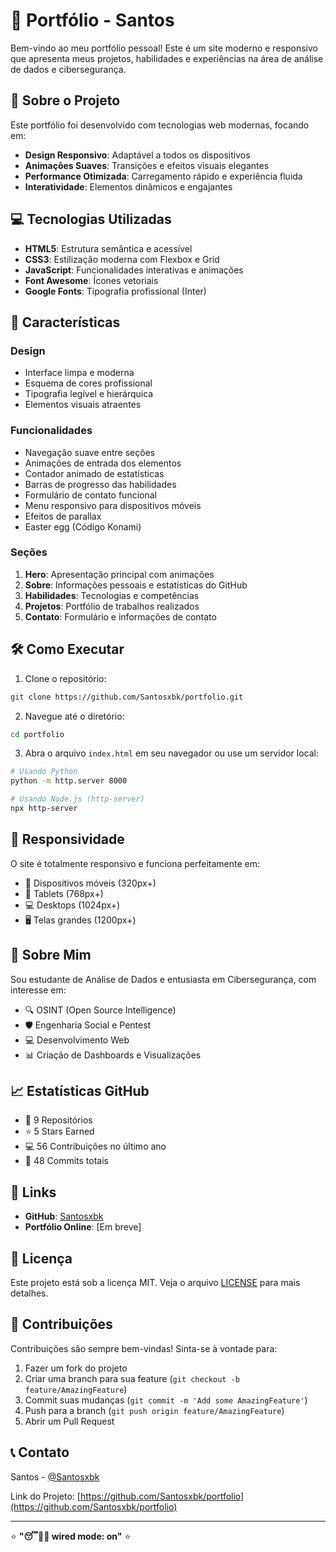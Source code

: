 # 🎯 Portfólio - Santos

Bem-vindo ao meu portfólio pessoal! Este é um site moderno e responsivo que apresenta meus projetos, habilidades e experiências na área de análise de dados e cibersegurança.

## 🚀 Sobre o Projeto

Este portfólio foi desenvolvido com tecnologias web modernas, focando em:

- **Design Responsivo**: Adaptável a todos os dispositivos
- **Animações Suaves**: Transições e efeitos visuais elegantes
- **Performance Otimizada**: Carregamento rápido e experiência fluida
- **Interatividade**: Elementos dinâmicos e engajantes

## 💻 Tecnologias Utilizadas

- **HTML5**: Estrutura semântica e acessível
- **CSS3**: Estilização moderna com Flexbox e Grid
- **JavaScript**: Funcionalidades interativas e animações
- **Font Awesome**: Ícones vetoriais
- **Google Fonts**: Tipografia profissional (Inter)

## 🎨 Características

### Design
- Interface limpa e moderna
- Esquema de cores profissional
- Tipografia legível e hierárquica
- Elementos visuais atraentes

### Funcionalidades
- Navegação suave entre seções
- Animações de entrada dos elementos
- Contador animado de estatísticas
- Barras de progresso das habilidades
- Formulário de contato funcional
- Menu responsivo para dispositivos móveis
- Efeitos de parallax
- Easter egg (Código Konami)

### Seções
1. **Hero**: Apresentação principal com animações
2. **Sobre**: Informações pessoais e estatísticas do GitHub
3. **Habilidades**: Tecnologias e competências
4. **Projetos**: Portfólio de trabalhos realizados
5. **Contato**: Formulário e informações de contato

## 🛠️ Como Executar

1. Clone o repositório:
```bash
git clone https://github.com/Santosxbk/portfolio.git
```

2. Navegue até o diretório:
```bash
cd portfolio
```

3. Abra o arquivo `index.html` em seu navegador ou use um servidor local:
```bash
# Usando Python
python -m http.server 8000

# Usando Node.js (http-server)
npx http-server
```

## 📱 Responsividade

O site é totalmente responsivo e funciona perfeitamente em:
- 📱 Dispositivos móveis (320px+)
- 📱 Tablets (768px+)
- 💻 Desktops (1024px+)
- 🖥️ Telas grandes (1200px+)

## 🎯 Sobre Mim

Sou estudante de Análise de Dados e entusiasta em Cibersegurança, com interesse em:

- 🔍 OSINT (Open Source Intelligence)
- 🛡️ Engenharia Social e Pentest
- 💻 Desenvolvimento Web
- 📊 Criação de Dashboards e Visualizações

## 📈 Estatísticas GitHub

- 📁 9 Repositórios
- ⭐ 5 Stars Earned
- 💻 56 Contribuições no último ano
- 📝 48 Commits totais

## 🔗 Links

- **GitHub**: [Santosxbk](https://github.com/Santosxbk)
- **Portfólio Online**: [Em breve]

## 📄 Licença

Este projeto está sob a licença MIT. Veja o arquivo [LICENSE](LICENSE) para mais detalhes.

## 🤝 Contribuições

Contribuições são sempre bem-vindas! Sinta-se à vontade para:

1. Fazer um fork do projeto
2. Criar uma branch para sua feature (`git checkout -b feature/AmazingFeature`)
3. Commit suas mudanças (`git commit -m 'Add some AmazingFeature'`)
4. Push para a branch (`git push origin feature/AmazingFeature`)
5. Abrir um Pull Request

## 📞 Contato

Santos - [@Santosxbk](https://github.com/Santosxbk)

Link do Projeto: [https://github.com/Santosxbk/portfolio](https://github.com/Santosxbk/portfolio)

---

⭐ **"😴👨‍💻 wired mode: on"** ⭐
